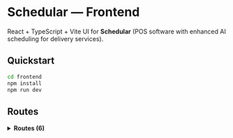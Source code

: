 # Schedular — Frontend

React + TypeScript + Vite UI for **Schedular** (POS software with enhanced AI scheduling for delivery services).

## Quickstart
```bash
cd frontend
npm install
npm run dev
```

## Routes
<!-- ROUTES_TABLE_START -->
<details>
<summary><strong>Routes (6)</strong></summary>

| Path | Page | Area | Component | Status |
|:-----|:-----|:-----|:----------|:-------|
| `/` | **Home** | App | `src/app/pages/Index.tsx` | 🟡 In progress |
| `/pos` | **Front Desk** | POS | `src/features/frontdesk/FrontDesk.tsx` | 🟡 In progress |
| `/pos/sale` | **Create Sale** | POS | `src/features/sale/CreateSaleWizard.tsx` | 🟢 Ready |
| `/pos/stock` | **Check Stock** | POS | `src/features/stock/CheckStock.tsx` | ⚪ Planned |
| `/pos/customer` | **Search Customer** | POS | `src/features/customers/SearchCustomer.tsx` | 🟢 Ready |
| `/admin` | **Admin** | App | `src/app/pages/index.tsx` | ⚪ Planned |

</details>
<!-- ROUTES_TABLE_END -->
